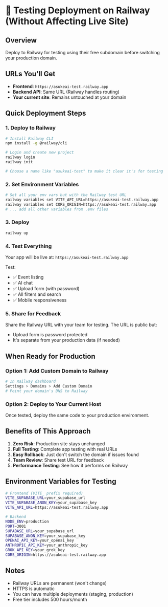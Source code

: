 # 🧪 Testing Deployment on Railway (Without Affecting Live Site)

## Overview
Deploy to Railway for testing using their free subdomain before switching your production domain.

## URLs You'll Get
- **Frontend**: `https://asukeai-test.railway.app`
- **Backend API**: Same URL (Railway handles routing)
- **Your current site**: Remains untouched at your domain

## Quick Deployment Steps

### 1. Deploy to Railway
```bash
# Install Railway CLI
npm install -g @railway/cli

# Login and create new project
railway login
railway init

# Choose a name like "asukeai-test" to make it clear it's for testing
```

### 2. Set Environment Variables
```bash
# Set all your env vars but with the Railway test URL
railway variables set VITE_API_URL=https://asukeai-test.railway.app
railway variables set CORS_ORIGIN=https://asukeai-test.railway.app
# ... add all other variables from .env files
```

### 3. Deploy
```bash
railway up
```

### 4. Test Everything
Your app will be live at: `https://asukeai-test.railway.app`

Test:
- ✅ Event listing
- ✅ AI chat
- ✅ Upload form (with password)
- ✅ All filters and search
- ✅ Mobile responsiveness

### 5. Share for Feedback
Share the Railway URL with your team for testing. The URL is public but:
- Upload form is password protected
- It's separate from your production data (if needed)

## When Ready for Production

### Option 1: Add Custom Domain to Railway
```bash
# In Railway dashboard
Settings > Domains > Add Custom Domain
# Point your domain's DNS to Railway
```

### Option 2: Deploy to Your Current Host
Once tested, deploy the same code to your production environment.

## Benefits of This Approach
1. **Zero Risk**: Production site stays unchanged
2. **Full Testing**: Complete app testing with real URLs
3. **Easy Rollback**: Just don't switch the domain if issues found
4. **Team Review**: Share test URL for feedback
5. **Performance Testing**: See how it performs on Railway

## Environment Variables for Testing

```bash
# Frontend (VITE_ prefix required)
VITE_SUPABASE_URL=your_supabase_url
VITE_SUPABASE_ANON_KEY=your_supabase_key
VITE_API_URL=https://asukeai-test.railway.app

# Backend
NODE_ENV=production
PORT=3001
SUPABASE_URL=your_supabase_url
SUPABASE_ANON_KEY=your_supabase_key
OPENAI_API_KEY=your_openai_key
ANTHROPIC_API_KEY=your_anthropic_key
GROK_API_KEY=your_grok_key
CORS_ORIGIN=https://asukeai-test.railway.app
```

## Notes
- Railway URLs are permanent (won't change)
- HTTPS is automatic
- You can have multiple deployments (staging, production)
- Free tier includes 500 hours/month